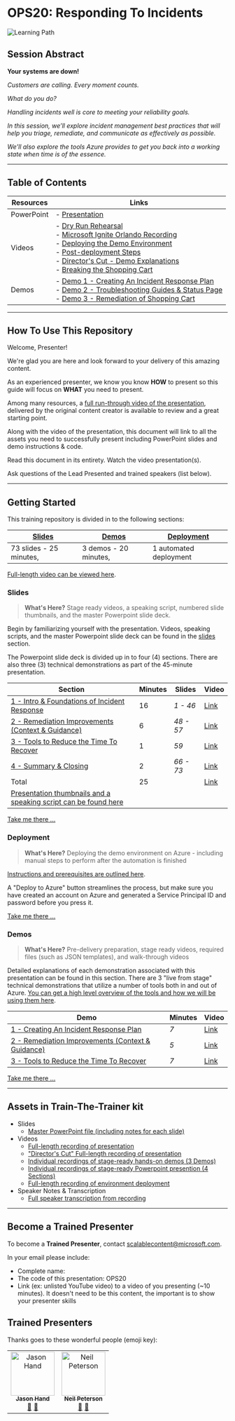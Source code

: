 # OPS20: Responding To Incidents

![Learning Path](https://img.shields.io/badge/Learning%20Path-OPS-fe5e00?logo=microsoft)

## Session Abstract

**Your systems are down!**

*Customers are calling. Every moment counts.*

*What do you do?*

*Handling incidents well is core to meeting your reliability goals.*

*In this session, we’ll explore incident management best practices that will help you triage, remediate, and communicate as effectively as possible.*

*We’ll also explore the tools Azure provides to get you back into a working state when time is of the essence.*

---

## Table of Contents

| Resources          | Links  |
|-------------------|----------------------------------|
| PowerPoint        | - [Presentation](presentations.md)  |
| Videos            | - [Dry Run Rehearsal](https://globaleventcdn.blob.core.windows.net/assets/ops/ops20/video/OPS20_Final_Full.mp4) <br/>- [Microsoft Ignite Orlando Recording](https://myignite.techcommunity.microsoft.com/sessions/82997) <br/>- [Deploying the Demo Environment](https://globaleventcdn.blob.core.windows.net/assets/ops/ops20/video/00_Deployment.mp4) <br/>- [Post-deployment Steps](https://globaleventcdn.blob.core.windows.net/assets/ops/ops20/video/post_deployment.mp4) <br/>- [Director's Cut - Demo Explanations](https://globaleventcdn.blob.core.windows.net/assets/ops/ops20/video/TTT_DirectorsCut.mp4) <br/>- [Breaking the Shopping Cart](https://globaleventcdn.blob.core.windows.net/assets/ops/ops20/video/Break_TT_Cart.mp4) <br/> |
| Demos             | - [Demo 1 - Creating An Incident Response Plan](https://github.com/microsoft/ignite-learning-paths-training-ops/blob/master/ops20/demos/01/README.md) <br/>- [Demo 2 - Troubleshooting Guides & Status Page](demos/README.md#demo-2---plan-b-paas---webapp) <br/>- [Demo 3 - Remediation of Shopping Cart](demos/README.md#demo-3---securing-the-app-with-azure-key-vault)

---

## How To Use This Repository

Welcome, Presenter!

We're glad you are here and look forward to your delivery of this amazing content.

As an experienced presenter, we know you know **HOW** to present so this guide will focus on **WHAT** you need to present.

Among many resources, a [full run-through video of the presentation](https://globaleventcdn.blob.core.windows.net/assets/ops/ops20/video/OPS20_Final_Full.mp4), delivered by the original content creator is available to review and a great starting point.

Along with the video of the presentation, this document will link to all the assets you need to successfully present including PowerPoint slides and demo instructions & code.

Read this document in its entirety.
Watch the video presentation(s).

Ask questions of the Lead Presented and trained speakers (list below).

---

## Getting Started

This training repository is divided in to the following sections:

| [Slides](slides/README.md) | [Demos](/ops20/demos/README.md) | [Deployment](/ops20/deployment/README.md) |
|--------|-------|------------|
| 73 slides - 25 minutes, | 3 demos - 20 minutes, | 1 automated deployment

 [Full-length video can be viewed here](https://globaleventcdn.blob.core.windows.net/assets/ops/ops20/video/OPS20_Final_Full.mp4).

### **Slides**

>**What's Here?** Stage ready videos, a speaking script, numbered slide thumbnails, and the master Powerpoint slide deck.

Begin by familiarizing yourself with the presentation. Videos, speaking scripts, and the master Powerpoint slide deck can be found in the [slides](slides/README.md) section.

The Powerpoint slide deck is divided up in to four (4) sections. There are also three (3) technical demonstrations as part of the 45-minute presentation.

| Section  | Minutes | Slides | Video |
|----------|----------|-------|-----|
|[1 - Intro & Foundations of Incident Response](slides/section/01/README.md)|16 | *1 - 46* | [Link](https://globaleventcdn.blob.core.windows.net/assets/ops/ops20/video/02_Presentation_Section_One.mp4)
|[2 - Remediation Improvements (Context & Guidance)](slides/section/02/README.md)|6 | *48 - 57* |[Link](https://globaleventcdn.blob.core.windows.net/assets/ops/ops20/video/02_Presentation_Section_Two.mp4)
|[3 - Tools to Reduce the Time To Recover](slides/section/03/README.md)|1 | *59* |[Link](https://globaleventcdn.blob.core.windows.net/assets/ops/ops20/video/02_Presentation_Section_Three.mp4)
|[4 - Summary & Closing](slides/section/04/README.md)|2 | *66 - 73* |[Link](https://globaleventcdn.blob.core.windows.net/assets/ops/ops20/video/02_Presentation_Section_Four.mp4)
|Total       |25 | |[Link](https://globaleventcdn.blob.core.windows.net/assets/ops/ops20/video/OPS20_Final_Full.mp4)
|[Presentation thumbnails and a speaking script can be found here](slides/script/OPS20_Speaking_Script.md)|  |  |

[Take me there ...](slides/README.md)

### **Deployment**

>**What's Here?** Deploying the demo environment on Azure - including manual steps to perform after the automation is finished

[Instructions and prerequisites are outlined here](deployment/README.md).

A "Deploy to Azure" button streamlines the process, but make sure you have created an account on Azure and generated a Service Principal ID and password before you press it.

[Take me there ...](deployment/README.md)

### **Demos**

>**What's Here?** Pre-delivery preparation, stage ready videos, required files (such as JSON templates), and walk-through videos

Detailed explanations of each demonstration associated with this presentation can be found in this section. There are 3 "live from stage" technical demonstrations that utilize a number of tools both in and out of Azure. [You can get a high level overview of the tools and how we will be using them here](tools/README.md).

| Demo  | Minutes | Video |
|----------|----------|-------|
|[1 - Creating An Incident Response Plan](demos/01/README.md)| *7*   |[Link](https://globaleventcdn.blob.core.windows.net/assets/ops/ops20/video/demo_1_full.mp4)
|[2 - Remediation Improvements (Context & Guidance)](demos/02/README.md)| *5* |[Link](https://globaleventcdn.blob.core.windows.net/assets/ops/ops20/video/demo_2_full.mp4)
|[3 - Tools to Reduce the Time To Recover](demos/03/README.md)| *7*   |[Link](https://globaleventcdn.blob.core.windows.net/assets/ops/ops20/video/demo_3_full.mp4)

[Take me there ...](demos/README.md)

---


## Assets in Train-The-Trainer kit

- Slides
  - [Master PowerPoint file (including notes for each slide)](presentations.md)
- Videos
  - [Full-length recording of presentation](https://globaleventcdn.blob.core.windows.net/assets/ops/ops20/video/OPS20_Final_Full.mp4)
  - ["Director's Cut" Full-length recording of presentation](https://globaleventcdn.blob.core.windows.net/assets/ops/ops20/video/TTT_DirectorsCut.mp4)
  - [Individual recordings of stage-ready hands-on demos (3 Demos)](demos/README.md)
  - [Individual recordings of stage-ready Powerpoint presention (4 Sections)](slides/README.md)
  - [Full-length recording of environment deployment](https://globaleventcdn.blob.core.windows.net/assets/ops/ops20/video/OPS20_Final_Full.mp4)
- Speaker Notes & Transcription
  - [Full speaker transcription from recording](slides/script/OPS20_Speaking_Script.md)
  
---


## Become a Trained Presenter

To become a **Trained Presenter**, contact scalablecontent@microsoft.com.

In your email please include:

- Complete name:
- The code of this presentation: OPS20
- Link (ex: unlisted YouTube video) to a video of you presenting (~10 minutes).
It doesn't need to be this content, the important is to show your presenter skills

## Trained Presenters

Thanks goes to these wonderful people (emoji key):

<!-- ALL-CONTRIBUTORS-LIST:START - Do not remove or modify this section --> <!-- prettier-ignore --> <table> <tr> <td align="center"><a href="http://cloud5mins.com/"> <img src="https://avatars0.githubusercontent.com/u/1173344?s=460&v=4" width="100px;" alt="Jason Hand"/><br /> <sub><b>Jason Hand</b></sub></a><br /> <a href="https://github.com/neilpeterson/ignite-tour-fy20/commits?author=jahand" title="talk">📢</a> <a href="https://github.com/neilpeterson/ignite-tour-fy20/commits?author=jahand" title="Documentation">📖</a> </td> <td align="center"><a href="https://blogs.technet.microsoft.com/neilp/"> <img src="https://avatars3.githubusercontent.com/u/7844635?s=460&v=4" width="100px;" alt="Neil Peterson"/><br /> <sub><b>Neil Peterson</b></sub></a><br /> <a href="https://github.com/neilpeterson/ignite-tour-fy20/commits?author=neilpeterson" title="talk">🎨</a> <a href="https://github.com/neilpeterson/ignite-tour-fy20/commits?author=neilpeterson" title="design">📖</a> </td> </tr></table> <!-- ALL-CONTRIBUTORS-LIST:END -->
